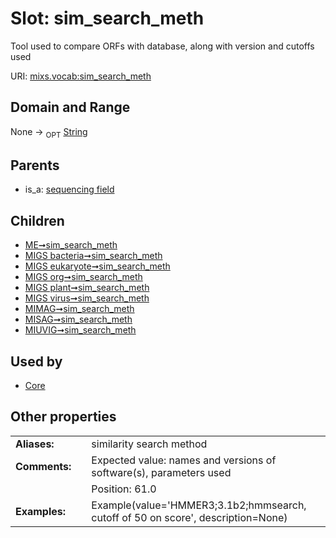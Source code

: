 
# Slot: sim_search_meth


Tool used to compare ORFs with database, along with version and cutoffs used

URI: [mixs.vocab:sim_search_meth](https://w3id.org/mixs/vocab/sim_search_meth)


## Domain and Range

None ->  <sub>OPT</sub> [String](types/String.md)

## Parents

 *  is_a: [sequencing field](sequencing_field.md)

## Children

 *  [ME➞sim_search_meth](ME_sim_search_meth.md)
 *  [MIGS bacteria➞sim_search_meth](MIGS_bacteria_sim_search_meth.md)
 *  [MIGS eukaryote➞sim_search_meth](MIGS_eukaryote_sim_search_meth.md)
 *  [MIGS org➞sim_search_meth](MIGS_org_sim_search_meth.md)
 *  [MIGS plant➞sim_search_meth](MIGS_plant_sim_search_meth.md)
 *  [MIGS virus➞sim_search_meth](MIGS_virus_sim_search_meth.md)
 *  [MIMAG➞sim_search_meth](MIMAG_sim_search_meth.md)
 *  [MISAG➞sim_search_meth](MISAG_sim_search_meth.md)
 *  [MIUVIG➞sim_search_meth](MIUVIG_sim_search_meth.md)

## Used by

 * [Core](Core.md)

## Other properties

|  |  |  |
| --- | --- | --- |
| **Aliases:** | | similarity search method |
| **Comments:** | | Expected value: names and versions of software(s), parameters used |
|  | | Position: 61.0 |
| **Examples:** | | Example(value='HMMER3;3.1b2;hmmsearch, cutoff of 50 on score', description=None) |

